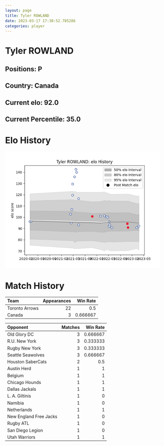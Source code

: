 ```yaml
---  
layout: page  
title: Tyler ROWLAND  
date: 2023-03-17 17:30:52.785286  
categories: player  
---
```

# Tyler ROWLAND

## Positions: P

## Country: Canada

## Current elo: 92.0

## Current Percentile: 35.0

# Elo History


![elo history](history_TylerROWLAND.png)
# Match History


| Team           |   Appearances |   Win Rate |
|:---------------|--------------:|-----------:|
| Toronto Arrows |            22 |   0.5      |
| Canada         |             3 |   0.666667 |

| Opponent               |   Matches |   Win Rate |
|:-----------------------|----------:|-----------:|
| Old Glory DC           |         3 |   0.666667 |
| R.U. New York          |         3 |   0.333333 |
| Rugby New York         |         3 |   0.333333 |
| Seattle Seawolves      |         3 |   0.666667 |
| Houston SaberCats      |         2 |   0.5      |
| Austin Herd            |         1 |   1        |
| Belgium                |         1 |   1        |
| Chicago Hounds         |         1 |   1        |
| Dallas Jackals         |         1 |   1        |
| L. A. Giltinis         |         1 |   0        |
| Namibia                |         1 |   0        |
| Netherlands            |         1 |   1        |
| New England Free Jacks |         1 |   0        |
| Rugby ATL              |         1 |   0        |
| San Diego Legion       |         1 |   0        |
| Utah Warriors          |         1 |   1        |